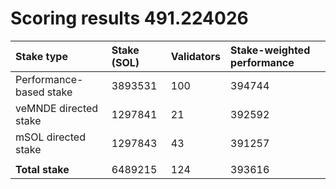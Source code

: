 # Scoring results 491.224026

| Stake type              | Stake (SOL) | Validators | Stake-weighted performance |
|:------------------------|:------------|:-----------|:---------------------------|
| Performance-based stake | 3893531     | 100        | 394744                     |
| veMNDE directed stake   | 1297841     | 21         | 392592                     |
| mSOL directed stake     | 1297843     | 43         | 391257                     |
|                         |             |            |                            |
| **Total stake**         | 6489215     | 124        | 393616                     |
